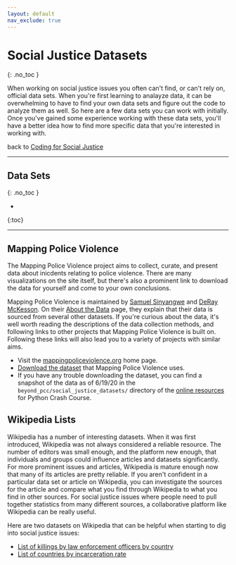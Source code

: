 ```yaml
---
layout: default
nav_exclude: true
---
```


# Social Justice Datasets
{: .no_toc }


When working on social justice issues you often can't find, or can't rely on, official data sets. When you're first learning to analayze data, it can be overwhelming to have to find your own data sets and figure out the code to analyze them as well. So here are a few data sets you can work with initially. Once you've gained some experience working with these data sets, you'll have a better idea how to find more specific data that you're interested in working with.

back to [Coding for Social Justice](../coding_for_social_justice/)

---

## Data Sets
{: .no_toc }

* 
{:toc}

---
## Mapping Police Violence

The Mapping Police Violence project aims to collect, curate, and present data about inicdents relating to police violence. There are many visualizations on the site itself, but there's also a prominent link to download the data for yourself and come to your own conclusions.

Mapping Police Violence is maintained by [Samuel Sinyangwe](https://twitter.com/samswey/) and [DeRay McKesson](https://twitter.com/deray/). On their [About the Data](https://mappingpoliceviolence.org/aboutthedata) page, they explain that their data is sourced from several other datasets. If you're curious about the data, it's well worth reading the descriptions of the data collection methods, and following links to other projects that Mapping Police Violence is built on. Following these links will also lead you to a variety of projects with similar aims.

- Visit the [mappingpoliceviolence.org](https://mappingpoliceviolence.org) home page.
- [Download the dataset](https://mappingpoliceviolence.org/s/MPVDatasetDownload.xlsx) that Mapping Police Violence uses.
- If you have any trouble downloading the dataset, you can find a snapshot of the data as of 6/19/20 in the `beyond_pcc/social_justice_datasets/` directory of the [online resources](https://github.com/ehmatthes/pcc_2e/zipball/master/) for Python Crash Course.

## Wikipedia Lists

Wikipedia has a number of interesting datasets. When it was first introduced, Wikipedia was not always considered a reliable resource. The number of editors was small enough, and the platform new enough, that individuals and groups could influence articles and datasets significantly. For more prominent issues and articles, Wikipedia is mature enough now that many of its articles are pretty reliable. If you aren't confident in a particular data set or article on Wikipedia, you can investigate the sources for the article and compare what you find through Wikipedia to what you find in other sources. For social justice issues where people need to pull together statistics from many different sources, a collaborative platform like Wikipedia can be really useful. 

Here are two datasets on Wikipedia that can be helpful when starting to dig into social justice issues:

- [List of killings by law enforcement officers by country](https://en.wikipedia.org/wiki/List_of_killings_by_law_enforcement_officers_by_country)
- [List of countries by incarceration rate](https://en.wikipedia.org/wiki/List_of_countries_by_incarceration_rate)